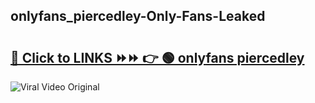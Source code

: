 
 ## onlyfans_piercedley-Only-Fans-Leaked

# <h2><a href="https://clipsfans.com/onlyfans_piercedley&ref=git">🔗 Click to LINKS ⏩⏩ 👉 🟢 onlyfans piercedley </a></h2>

<a href="https://clipsfans.com/onlyfans_piercedley&ref=git" rel="nofollow" data-target="animated-image.originalLink"><img src="https://i.ibb.co.com/xMMVF88/686577567.gif" alt="Viral Video Original" style="max-width: 100%; display: inline-block;" data-target="animated-image.originalImage"></a>
